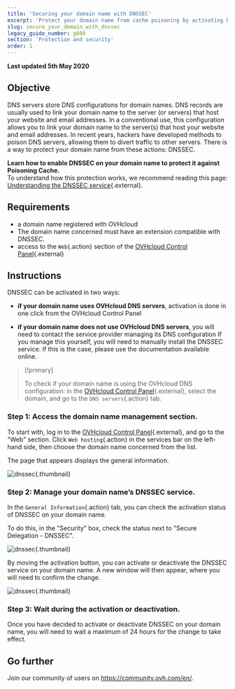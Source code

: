 ```yaml
---
title: 'Securing your domain name with DNSSEC'
excerpt: 'Protect your domain name from cache poisoning by activating DNSSEC'
slug: secure_your_domain_with_dnssec
legacy_guide_number: g609
section: 'Protection and security'
order: 1
---
```


**Last updated 5th May 2020**

## Objective

DNS servers store DNS configurations for domain names. DNS records are usually used to link your domain name to the server (or servers) that host your website and email addresses. In a conventional use, this configuration allows you to link your domain name to the server(s) that host your website and email addresses. In recent years, hackers have developed methods to poison DNS servers, allowing them to divert traffic to other servers. There is a way to protect your domain name from these actions: DNSSEC.

**Learn how to enable DNSSEC on your domain name to protect it against Poisoning Cache.**  
To understand how this protection works, we recommend reading this page: [Understanding the DNSSEC service](https://www.ovh.com/ca/en/domains/dnssec_service.xml){.external}.

## Requirements

- a domain name registered with OVHcloud
- The domain name concerned must have an extension compatible with DNSSEC.
- access to the `Web`{.action} section of the [OVHcloud Control Panel](https://ca.ovh.com/auth/?action=gotomanager){.external}

## Instructions

DNSSEC can be activated in two ways:

- **if your domain name uses OVHcloud DNS servers**, activation is done in one click from the OVHcloud Control Panel

- **if your domain name does not use OVHcloud DNS servers**, you will need to contact the service provider managing its DNS configuration If you manage this yourself, you will need to manually install the DNSSEC service. If this is the case, please use the documentation available online.

> [!primary]
>
> To check if your domain name is using the OVHcloud DNS configuration: in the [OVHcloud Control Panel](https://ca.ovh.com/auth/?action=gotomanager){.external}, select the domain, and go to the `DNS servers`{.action} tab.
>

### Step 1: Access the domain name management section.

To start with, log in to the [OVHcloud Control Panel](https://ca.ovh.com/auth/?action=gotomanager){.external}, and go to the "Web" section. Click `Web hosting`{.action} in the services bar on the left-hand side, then choose the domain name concerned from the list.

The page that appears displays the general information. 

![dnssec](images/activate-dnssec-step1.png){.thumbnail}

### Step 2: Manage your domain name’s DNSSEC service.

In the `General Information`{.action} tab, you can check the activation status of DNSSEC on your domain name.

To do this, in the "Security" box, check the status next to "Secure Delegation - DNSSEC".

![dnssec](images/activate-dnssec-step2.png){.thumbnail}

By moving the activation button, you can activate or deactivate the DNSSEC service on your domain name. A new window will then appear, where you will need to confirm the change.

![dnssec](images/activate-dnssec-step3.png){.thumbnail}

### Step 3: Wait during the activation or deactivation.

Once you have decided to activate or deactivate DNSSEC on your domain name, you will need to wait a maximum of 24 hours for the change to take effect. 

## Go further

Join our community of users on <https://community.ovh.com/en/>.
